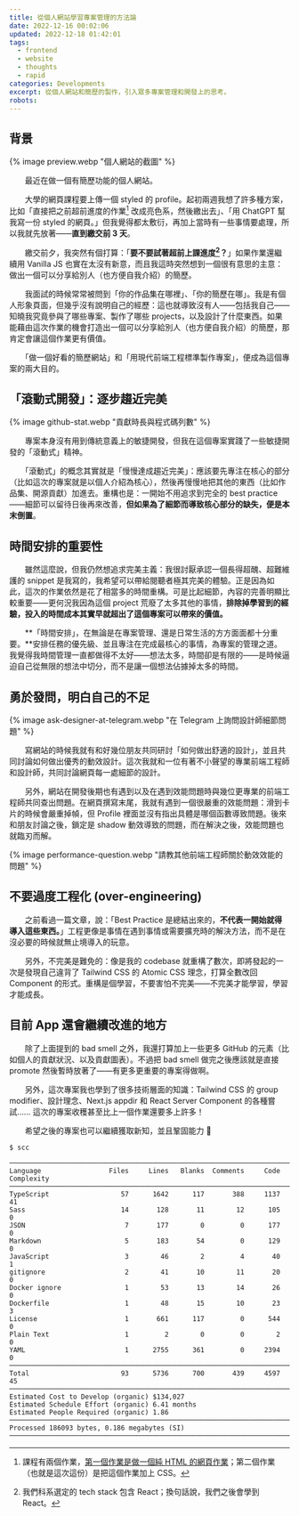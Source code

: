 ```yaml
---
title: 從個人網站學習專案管理的方法論
date: 2022-12-16 00:02:06
updated: 2022-12-18 01:42:01
tags:
  - frontend
  - website
  - thoughts
  - rapid
categories: Developments
excerpt: 從個人網站和簡歷的製作，引入眾多專案管理和開發上的思考。
robots:
---
```


## 背景

{% image preview.webp "個人網站的截圖" %}

　　最近在做一個有簡歷功能的個人網站。

　　大學的網頁課程要上傳一個 styled 的 profile。起初兩週我想了許多種方案，比如「直接把之前超前進度的作業[^1] 改成亮色系，然後繳出去」、「用 ChatGPT 幫我寫一份 styled 的網頁。」但我覺得都太敷衍，再加上當時有一些事情要處理，所以我就先放著——**直到繳交前 3 天**。

　　繳交前夕，我突然有個打算：「**要不要試著超前上課進度[^2]？**」如果作業還繼續用 Vanilla JS 也實在太沒有新意，而且我這時突然想到一個很有意思的主意：做出一個可以分享給別人（也方便自我介紹）的簡歷。

　　我面試的時候常常被問到「你的作品集在哪裡」、「你的簡歷在哪」。我是有個人形象頁面，但幾乎沒有說明自己的經歷：這也就導致沒有人——包括我自己——知曉我究竟參與了哪些專案、製作了哪些 projects，以及設計了什麼東西。如果能藉由這次作業的機會打造出一個可以分享給別人（也方便自我介紹）的簡歷，那肯定會讓這個作業更有價值。

　　「做一個好看的簡歷網站」和「用現代前端工程標準製作專案」，便成為這個專案的兩大目的。

## 「滾動式開發」：逐步趨近完美

{% image github-stat.webp "貢獻時長與程式碼列數" %}

　　專案本身沒有用到傳統意義上的敏捷開發，但我在這個專案實踐了一些敏捷開發的「滾動式」精神。

　　「滾動式」的概念其實就是「慢慢達成趨近完美」：應該要先專注在核心的部分（比如這次的專案就是以個人介紹為核心），然後再慢慢地把其他的東西（比如作品集、開源貢獻）加進去。重構也是：一開始不用追求到完全的 best practice——細節可以留待日後再來改善，**但如果為了細節而導致核心部分的缺失，便是本末倒置**。

## 時間安排的重要性

　　雖然這麼說，但我仍然想追求完美主義：我很討厭承認一個長得超醜、超難維護的 snippet 是我寫的，我希望可以帶給閱聽者極其完美的體驗。正是因為如此，這次的作業依然是花了相當多的時間重構。可是比起細節，內容的完善明顯比較重要——更何況我因為這個 project 荒廢了太多其他的事情，**排除掉學習到的經驗，投入的時間成本其實早就超出了這個專案可以帶來的價值。**

　　**「時間安排」，在無論是在專案管理、還是日常生活的方方面面都十分重要。**安排任務的優先級、並且專注在完成最核心的事情，為專案的管理之道。我覺得我時間管理一直都做得不太好——想法太多，時間卻是有限的——是時候逼迫自己從無限的想法中切分，而不是讓一個想法佔據掉太多的時間。

## 勇於發問，明白自己的不足

{% image ask-designer-at-telegram.webp "在 Telegram 上詢問設計師細節問題" %}

　　寫網站的時候我就有和好幾位朋友共同研討「如何做出舒適的設計」，並且共同討論如何做出優秀的動效設計。這次我就和一位有著不小聲望的專業前端工程師和設計師，共同討論網頁每一處細節的設計。

　　另外，網站在開發後期也有遇到以及在遇到效能問題時與幾位更專業的前端工程師共同查出問題。在網頁撰寫末尾，我就有遇到一個很嚴重的效能問題：滑到卡片的時候會嚴重掉幀，但 Profile 裡面並沒有指出具體是哪個函數導致問題。後來和朋友討論之後，鎖定是 shadow 動效導致的問題，而在解決之後，效能問題也就臨刃而解。

{% image performance-question.webp "請教其他前端工程師關於動效效能的問題" %}

## 不要過度工程化 (over-engineering)

　　之前看過一篇文章，說：「Best Practice 是總結出來的，**不代表一開始就得導入這些東西。**」工程更像是事情在遇到事情或需要擴充時的解決方法，而不是在沒必要的時候就無止境導入的玩意。

　　另外，不完美是難免的：像是我的 codebase 就重構了數次，即將發起的一次是發現自己違背了 Tailwind CSS 的 Atomic CSS 理念，打算全數改回 Component 的形式。重構是個學習，不要害怕不完美——不完美才能學習，學習才能成長。

## 目前 App 還會繼續改進的地方

　　除了上面提到的 bad smell 之外，我還打算加上一些更多 GitHub 的元素（比如個人的貢獻狀況、以及貢獻圖表）。不過把 bad smell 做完之後應該就是直接 promote 然後暫時放著了——有更多更重要的專案得做啊。

　　另外，這次專案我也學到了很多技術層面的知識：Tailwind CSS 的 group modifier、設計理念、Next.js appdir 和 React Server Component 的各種嘗試…… 這次的專案收穫甚至比上一個作業還要多上許多！

　　希望之後的專案也可以繼續獲取新知，並且鞏固能力 🙂

```plain
$ scc

───────────────────────────────────────────────────────────────────────────────
Language                 Files     Lines   Blanks  Comments     Code Complexity
───────────────────────────────────────────────────────────────────────────────
TypeScript                  57      1642      117       388     1137         41
Sass                        14       128       11        12      105          0
JSON                         7       177        0         0      177          0
Markdown                     5       183       54         0      129          0
JavaScript                   3        46        2         4       40          1
gitignore                    2        41       10        11       20          0
Docker ignore                1        53       13        14       26          0
Dockerfile                   1        48       15        10       23          3
License                      1       661      117         0      544          0
Plain Text                   1         2        0         0        2          0
YAML                         1      2755      361         0     2394          0
───────────────────────────────────────────────────────────────────────────────
Total                       93      5736      700       439     4597         45
───────────────────────────────────────────────────────────────────────────────
Estimated Cost to Develop (organic) $134,027
Estimated Schedule Effort (organic) 6.41 months
Estimated People Required (organic) 1.86
───────────────────────────────────────────────────────────────────────────────
Processed 186093 bytes, 0.186 megabytes (SI)
───────────────────────────────────────────────────────────────────────────────
```

[^1]: 課程有兩個作業，[第一個作業是做一個純 HTML 的網頁作業](https://github.com/pan93412/personal-readme-v2)；第二個作業（也就是這次這份）是把這個作業加上 CSS。
[^2]: 我們科系選定的 tech stack 包含 React；換句話說，我們之後會學到 React。
